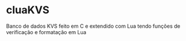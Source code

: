 # cluaKVS

Banco de dados KVS feito em C e extendido com Lua tendo funções de verificação e formatação em Lua
